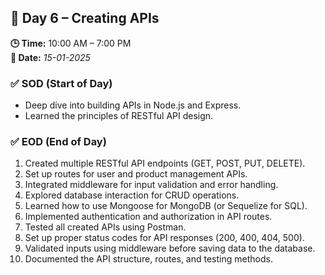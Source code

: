 ## 📅 Day 6 – Creating APIs

**🕒 Time:** 10:00 AM – 7:00 PM  
**📆 Date:** *15-01-2025*

### ✅ SOD (Start of Day)
- Deep dive into building APIs in Node.js and Express.
- Learned the principles of RESTful API design.

### ✅ EOD (End of Day)
1. Created multiple RESTful API endpoints (GET, POST, PUT, DELETE).
2. Set up routes for user and product management APIs.
3. Integrated middleware for input validation and error handling.
4. Explored database interaction for CRUD operations.
5. Learned how to use Mongoose for MongoDB (or Sequelize for SQL).
6. Implemented authentication and authorization in API routes.
7. Tested all created APIs using Postman.
8. Set up proper status codes for API responses (200, 400, 404, 500).
9. Validated inputs using middleware before saving data to the database.
10. Documented the API structure, routes, and testing methods.
